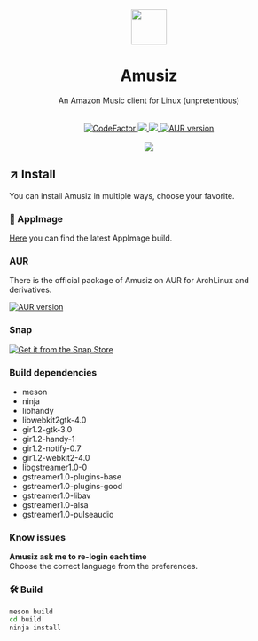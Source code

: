 <div align="center">
  <img src="https://raw.githubusercontent.com/mirkobrombin/Amusiz/master/data/pm.mirko.Amusiz.svg" width="64">
  <h1 align="center">Amusiz</h1>
  <p align="center">An Amazon Music client for Linux (unpretentious)</p>
</div>

<br/>

<div align="center">
  <a href="https://www.codefactor.io/repository/github/mirkobrombin/amusiz">
    <img src="https://www.codefactor.io/repository/github/mirkobrombin/amusiz/badge" alt="CodeFactor" />
  </a>
  <a href="https://github.com/mirkobrombin/Amusiz/blob/master/LICENSE">
    <img src="https://img.shields.io/badge/License-GPL--3.0-blue.svg">
  </a>
  <a href="https://github.com/mirkobrombin/Amusiz/actions">
    <img src="https://github.com/mirkobrombin/Amusiz/workflows/Build%20release%20packages/badge.svg">
  </a>
  <a href="https://aur.archlinux.org/packages/amusiz/">
    <img alt="AUR version" src="https://img.shields.io/aur/version/amusiz">
  </a>
</div>

<br />

<div align="center">
    <img  src="https://raw.githubusercontent.com/mirkobrombin/Amusiz/main/data/screenshot.png">
</div>

## ↗️ Install
You can install Amusiz in multiple ways, choose your favorite.

### 🚀 AppImage
[Here](https://github.com/mirkobrombin/Amusiz/releases) you can find the latest AppImage build.

### AUR
There is the official package of Amusiz on AUR for ArchLinux and derivatives.

<a href='https://aur.archlinux.org/packages/amusiz/'>
  <img alt="AUR version" src="https://img.shields.io/aur/version/amusiz?style=for-the-badge">
</a>

### Snap
[![Get it from the Snap Store](https://snapcraft.io/static/images/badges/en/snap-store-black.svg)](https://snapcraft.io/amusiz)

### Build dependencies
- meson
- ninja
- libhandy
- libwebkit2gtk-4.0
- gir1.2-gtk-3.0
- gir1.2-handy-1
- gir1.2-notify-0.7
- gir1.2-webkit2-4.0
- libgstreamer1.0-0
- gstreamer1.0-plugins-base
- gstreamer1.0-plugins-good
- gstreamer1.0-libav
- gstreamer1.0-alsa
- gstreamer1.0-pulseaudio

### Know issues
**Amusiz ask me to re-login each time**  
Choose the correct language from the preferences.

### 🛠️ Build
```bash
meson build
cd build
ninja install
```
